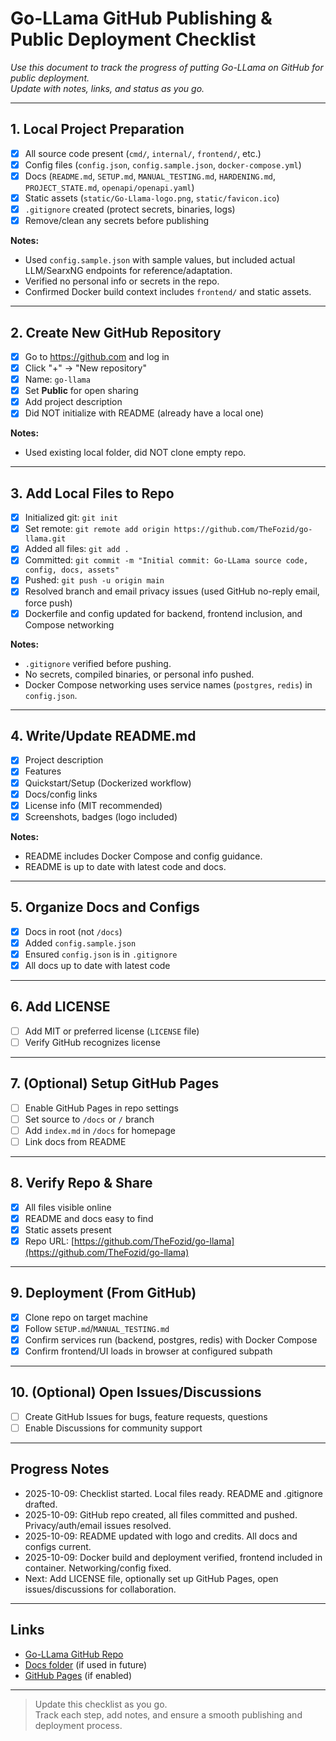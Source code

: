 # Go-LLama GitHub Publishing & Public Deployment Checklist

_Use this document to track the progress of putting Go-LLama on GitHub for public deployment.  
Update with notes, links, and status as you go._

---

## **1. Local Project Preparation**

- [x] All source code present (`cmd/`, `internal/`, `frontend/`, etc.)
- [x] Config files (`config.json`, `config.sample.json`, `docker-compose.yml`)
- [x] Docs (`README.md`, `SETUP.md`, `MANUAL_TESTING.md`, `HARDENING.md`, `PROJECT_STATE.md`, `openapi/openapi.yaml`)
- [x] Static assets (`static/Go-Llama-logo.png`, `static/favicon.ico`)
- [x] `.gitignore` created (protect secrets, binaries, logs)
- [x] Remove/clean any secrets before publishing

**Notes:**  
- Used `config.sample.json` with sample values, but included actual LLM/SearxNG endpoints for reference/adaptation.
- Verified no personal info or secrets in the repo.
- Confirmed Docker build context includes `frontend/` and static assets.

---

## **2. Create New GitHub Repository**

- [x] Go to https://github.com and log in
- [x] Click "+" → "New repository"
- [x] Name: `go-llama`
- [x] Set **Public** for open sharing
- [x] Add project description
- [x] Did NOT initialize with README (already have a local one)

**Notes:**  
- Used existing local folder, did NOT clone empty repo.

---

## **3. Add Local Files to Repo**

- [x] Initialized git: `git init`
- [x] Set remote: `git remote add origin https://github.com/TheFozid/go-llama.git`
- [x] Added all files: `git add .`
- [x] Committed: `git commit -m "Initial commit: Go-LLama source code, config, docs, assets"`
- [x] Pushed: `git push -u origin main`
- [x] Resolved branch and email privacy issues (used GitHub no-reply email, force push)
- [x] Dockerfile and config updated for backend, frontend inclusion, and Compose networking

**Notes:**  
- `.gitignore` verified before pushing.
- No secrets, compiled binaries, or personal info pushed.
- Docker Compose networking uses service names (`postgres`, `redis`) in `config.json`.

---

## **4. Write/Update README.md**

- [x] Project description
- [x] Features
- [x] Quickstart/Setup (Dockerized workflow)
- [x] Docs/config links
- [x] License info (MIT recommended)
- [x] Screenshots, badges (logo included)

**Notes:**  
- README includes Docker Compose and config guidance.
- README is up to date with latest code and docs.

---

## **5. Organize Docs and Configs**

- [x] Docs in root (not `/docs`)
- [x] Added `config.sample.json`
- [x] Ensured `config.json` is in `.gitignore`
- [x] All docs up to date with latest code

---

## **6. Add LICENSE**

- [ ] Add MIT or preferred license (`LICENSE` file)
- [ ] Verify GitHub recognizes license

---

## **7. (Optional) Setup GitHub Pages**

- [ ] Enable GitHub Pages in repo settings
- [ ] Set source to `/docs` or `/` branch
- [ ] Add `index.md` in `/docs` for homepage
- [ ] Link docs from README

---

## **8. Verify Repo & Share**

- [x] All files visible online
- [x] README and docs easy to find
- [x] Static assets present
- [x] Repo URL: [https://github.com/TheFozid/go-llama](https://github.com/TheFozid/go-llama)

---

## **9. Deployment (From GitHub)**

- [x] Clone repo on target machine
- [x] Follow `SETUP.md`/`MANUAL_TESTING.md`
- [x] Confirm services run (backend, postgres, redis) with Docker Compose
- [x] Confirm frontend/UI loads in browser at configured subpath

---

## **10. (Optional) Open Issues/Discussions**

- [ ] Create GitHub Issues for bugs, feature requests, questions
- [ ] Enable Discussions for community support

---

## **Progress Notes**

- 2025-10-09: Checklist started. Local files ready. README and .gitignore drafted.
- 2025-10-09: GitHub repo created, all files committed and pushed. Privacy/auth/email issues resolved.
- 2025-10-09: README updated with logo and credits. All docs and configs current.
- 2025-10-09: Docker build and deployment verified, frontend included in container. Networking/config fixed.
- Next: Add LICENSE file, optionally set up GitHub Pages, open issues/discussions for collaboration.

---

## **Links**

- [Go-LLama GitHub Repo](https://github.com/TheFozid/go-llama)
- [Docs folder](https://github.com/TheFozid/go-llama/tree/main/docs) (if used in future)
- [GitHub Pages](https://TheFozid.github.io/go-llama) (if enabled)

---

> Update this checklist as you go.  
> Track each step, add notes, and ensure a smooth publishing and deployment process.

